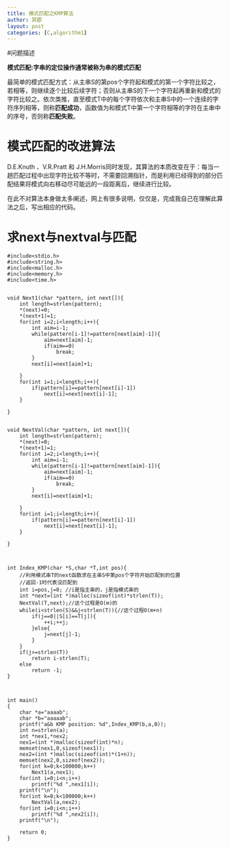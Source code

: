 ```yaml
---
title: 模式匹配之KMP算法
author: 冥郡
layout: post
categories: [C,algorithm1]
---
```


#问题描述

**模式匹配:**字串的定位操作通常被称为串的**模式匹配**

最简单的模式匹配方式：从主串S的第pos个字符起和模式的第一个字符比较之，若相等，则继续逐个比较后续字符；否则从主串S的下一个字符起再重新和模式的字符比较之。依次类推，直至模式T中的每个字符依次和主串S中的一个连续的字符序列相等，则称**匹配成功**，函数值为和模式T中第一个字符相等的字符在主串中的序号，否则称**匹配失败**。

# 模式匹配的改进算法

D.E.Knuth 、V.R.Pratt 和 J.H.Morris同时发现，其算法的本质改变在于：每当一趟匹配过程中出现字符比较不等时，不需要回溯指针，而是利用已经得到的部分匹配结果将模式向右移动尽可能远的一段距离后，继续进行比较。

在此不对算法本身做太多阐述，网上有很多说明，仅仅是，完成我自己在理解此算法之后，写出相应的代码。


# 求next与nextval与匹配


```{c}
#include<stdio.h>
#include<string.h>
#include<malloc.h>
#include<memory.h>
#include<time.h>


void Next1(char *pattern, int next[]){
	int length=strlen(pattern);
	*(next)=0;
	*(next+1)=1;
	for(int i=2;i<length;i++){
		int aim=i-1;
		while(pattern[i-1]!=pattern[next[aim]-1]){
			aim=next[aim]-1;
			if(aim==0)
				break;
		}
		next[i]=next[aim]+1;
		
	}
	for(int i=1;i<length;i++){
		if(pattern[i]==pattern[next[i]-1])
			next[i]=next[next[i]-1];
	}

}


void NextVal(char *pattern, int next[]){
	int length=strlen(pattern);
	*(next)=0;
	*(next+1)=1;
	for(int i=2;i<length;i++){
		int aim=i-1;
		while(pattern[i-1]!=pattern[next[aim]-1]){
			aim=next[aim]-1;
			if(aim==0)
				break;
		}
		next[i]=next[aim]+1;
		
	}
	for(int i=1;i<length;i++){
		if(pattern[i]==pattern[next[i]-1])
			next[i]=next[next[i]-1];
	}

}



int Index_KMP(char *S,char *T,int pos){
	//利用模式串T的next函数求在主串S中第pos个字符开始匹配到的位置
	//返回-1时代表没匹配到
	int i=pos,j=0; //i是指主串的，j是指模式串的
	int *next=(int *)malloc(sizeof(int)*strlen(T));
	NextVal(T,next);//这个过程是O(m)的
	while(i<strlen(S)&&j<strlen(T)){//这个过程O(m+n)
		if(j==0||S[i]==T[j]){
			++i;++j;
		}else{
			j=next[j]-1;
		}
	}
	if(j>=strlen(T))
		return i-strlen(T);
	else
		return -1;
}



int main()
{
	char *a="aaaab";
	char *b="aaaaab";
	printf("a&b KMP position: %d",Index_KMP(b,a,0));
	int n=strlen(a);
	int *nex1,*nex2;
	nex1=(int *)malloc(sizeof(int)*n);
	memset(nex1,0,sizeof(nex1));
	nex2=(int *)malloc(sizeof(int)*(1+n));
	memset(nex2,0,sizeof(nex2));
	for(int k=0;k<100000;k++)
		Next1(a,nex1);
	for(int i=0;i<n;i++)
		printf("%d ",nex1[i]);
	printf("\n");
	for(int k=0;k<100000;k++)
		NextVal(a,nex2);
	for(int i=0;i<n;i++)
		printf("%d ",nex2[i]);
	printf("\n");
	
	return 0;
}

```
